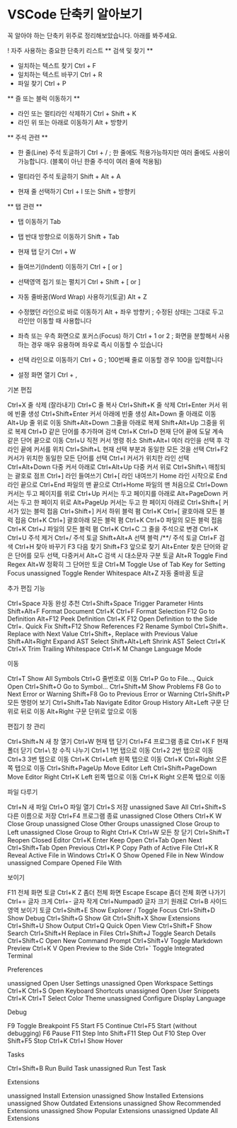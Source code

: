 # VSCode 단축키 알아보기
꼭 알아야 하는 단축키 위주로 정리해보았습니다. 아래를 봐주세요.

! 자주 사용하는 중요한 단축키 리스트
** 검색 및 찾기 **
- 일치하는 텍스트 찾기  Ctrl + F
- 일치하는 텍스트 바꾸기  Ctrl + R
- 파일 찾기  Ctrl + P

** 즐 또는 블럭 이동하기 **
- 라인 또는 멀티라인 삭제하기  Ctrl + Shift + K
- 라인 위 또는 아래로 이동하기  Alt + 방향키

** 주석 관련 **
- 한 줄(Line)  주석 토글하기 Ctrl + /
; 한 줄에도 적용가능하지만 여러 줄에도 사용이 가능합니다. (블록이 아닌 한줄 주석이 여러 줄에 적용됨)
- 멀티라인 주석 토글하기  Shift + Alt + A

- 현재 줄 선택하기  Ctrl + I  또는  Shift + 방향키


** 탭 관련 **
- 탭 이동하기  Tab
- 탭 반대 방향으로 이동하기  Shift + Tab
- 현재 탭 닫기 Ctrl + W 

- 들여쓰기(Indent) 이동하기  Ctrl + [  or  ]

- 선택영역 접기 또는 펼치기  Ctrl + Shift + [  or  ]

- 자동 줄바꿈(Word Wrap) 사용하기(토글)  Alt + Z

- 수정했던 라인으로 바로 이동하기  Alt + 좌우 방향키
; 수정된 상태는 그대로 두고 라인만 이동할 때 사용합니다

- 좌측 또는 우측 화면으로 포커스(Focus) 하기  Ctrl + 1  or  2
; 화면을 분할해서 사용하는 경우 매우 유용하며 좌우로 즉시 이동할 수 있습니다

- 선택 라인으로 이동하기  Ctrl + G
; 100번째 줄로 이동할 경우 100을 입력합니다

- 설정 화면 열기  Ctrl + ,



기본 편집

  Ctrl+X            줄 삭제 (잘라내기)
  Ctrl+C            줄 복사
  Ctrl+Shift+K      줄 삭제
  Ctrl+Enter        커서 위에 빈줄 생성
  Ctrl+Shift+Enter  커서 아래에 빈줄 생성
  Alt+Down          줄 아래로 이동
  Alt+Up            줄 위로 이동
  Shift+Alt+Down    그줄을 아래로 복제
  Shift+Alt+Up      그중을 위로 복제
  Ctrl+D            같은 단어를 추가하며 검색
  Ctrl+K Ctrl+D     현재 단어 끝에 도달 계속 같은 단어 끝으로 이동
  Ctrl+U            직전 커서 명령 취소
  Shift+Alt+I       여러 라인을 선택 후 각 라인 끝에 커서를 위치
  Ctrl+Shift+L      현재 선택 부분과 동일한 모든 것을 선택
  Ctrl+F2           커서가 위치한 동일한 모든 단어를 선택
  Ctrl+I            커서가 위치한 라인 선택
  Ctrl+Alt+Down     다중 커서 아래로
  Ctrl+Alt+Up       다중 커서 위로
  Ctrl+Shift+\      매칭되는 괄호로 점프
  Ctrl+]            라인 들여쓰기
  Ctrl+[            라인 내여쓰기
  Home              라인 시작으로
  End               라인 끝으로
  Ctrl+End          파일의 맨 끝으로
  Ctrl+Home         파일의 맨 처음으로
  Ctrl+Down         커서는 두고 페이지를 위로
  Ctrl+Up           커서는 두고 페이지를 아래로
  Alt+PageDown      커서는 두고 한 페이지 위로
  Alt+PageUp        커서는 두고 한 페이지 아래로
  Ctrl+Shift+[      커서가 있는 블럭 접음
  Ctrl+Shift+]      커서 하위 블럭 폄
  Ctrl+K Ctrl+[     괄호아래 모든 블럭 접음
  Ctrl+K Ctrl+]     괄호아래 모든 블럭 폄
  Ctrl+K Ctrl+0     파일의 모든 블럭 접음
  Ctrl+K Ctrl+J     파일의 모든 블럭 폄
  Ctrl+K Ctrl+C     그 줄을 주석으로 변경
  Ctrl+K Ctrl+U     주석 제거
  Ctrl+/            주석 토글
  Shift+Alt+A       선택 블럭 /**/ 주석 토글
  Ctrl+F            검색
  Ctrl+H            찾아 바꾸기
  F3                다음 찾기
  Shift+F3          앞으로 찾기
  Alt+Enter         찾은 단어와 같은 단어를 모두 선택, 다중커서
  Alt+C             검색 시 대소문자 구분 토글
  Alt+R             Toggle Find Regex
  Alt+W             정확히 그 단어만 토글
  Ctrl+M            Toggle Use of Tab Key for Setting Focus
  unassigned        Toggle Render Whitespace
  Alt+Z             자동 줄바꿈 토글

추가 편집 기능

  Ctrl+Space        자동 완성 추천
  Ctrl+Shift+Space  Trigger Parameter Hints
  Shift+Alt+F       Format Document
  Ctrl+K Ctrl+F     Format Selection
  F12               Go to Definition
  Alt+F12           Peek Definition
  Ctrl+K F12        Open Definition to the Side
  Ctrl+.            Quick Fix
  Shift+F12         Show References
  F2                Rename Symbol
  Ctrl+Shift+.      Replace with Next Value
  Ctrl+Shift+,      Replace with Previous Value
  Shift+Alt+Right   Expand AST Select
  Shift+Alt+Left    Shrink AST Select
  Ctrl+K Ctrl+X     Trim Trailing Whitespace
  Ctrl+K M          Change Language Mode

이동

  Ctrl+T            Show All Symbols
  Ctrl+G            줄번호로 이동
  Ctrl+P            Go to File..., Quick Open
  Ctrl+Shift+O      Go to Symbol...
  Ctrl+Shift+M      Show Problems
  F8                Go to Next Error or Warning
  Shift+F8          Go to Previous Error or Warning
  Ctrl+Shift+P      모든 명령어 보기
  Ctrl+Shift+Tab    Navigate Editor Group History
  Alt+Left          구문 단위로 뒤로 이동
  Alt+Right         구문 단위로 앞으로 이동


편집기 창 관리

  Ctrl+Shift+N          새 창 열기
  Ctrl+W                현재 탭 닫기
  Ctrl+F4               프로그램 종료
  Ctrl+K F              현재 폴더 닫기
  Ctrl+\                창 수직 나누기
  Ctrl+1                1번 탭으로 이동
  Ctrl+2                2번 탭으로 이동
  Ctrl+3                3번 탭으로 이동
  Ctrl+K Ctrl+Left      왼쪽 탭으로 이동
  Ctrl+K Ctrl+Right     오른쪽 탭으로 이동
  Ctrl+Shift+PageUp     Move Editor Left
  Ctrl+Shift+PageDown   Move Editor Right
  Ctrl+K Left           왼쪽 탭으로 이동
  Ctrl+K Right          오른쪽 탭으로 이동

파일 다루기

  Ctrl+N            새 파일
  Ctrl+O            파일 열기
  Ctrl+S            저장
  unassigned        Save All
  Ctrl+Shift+S      다른 이름으로 저장
  Ctrl+F4           프로그램 종료
  unassigned        Close Others
  Ctrl+K W          Close Group
  unassigned        Close Other Groups
  unassigned        Close Group to Left
  unassigned        Close Group to Right
  Ctrl+K Ctrl+W     모든 창 닫기
  Ctrl+Shift+T      Reopen Closed Editor
  Ctrl+K Enter      Keep Open
  Ctrl+Tab          Open Next
  Ctrl+Shift+Tab    Open Previous
  Ctrl+K P          Copy Path of Active File
  Ctrl+K R          Reveal Active File in Windows
  Ctrl+K O          Show Opened File in New Window
  unassigned        Compare Opened File With

보이기

  F11               전체 화면 토글
  Ctrl+K Z          좀더 전체 화면
  Escape Escape     좀더 전체 화면 나가기
  Ctrl+=            글자 크게
  Ctrl+-            글자 작게
  Ctrl+Numpad0      글자 크기 원래로
  Ctrl+B            사이드 영역 보이기 토글
  Ctrl+Shift+E      Show Explorer / Toggle Focus
  Ctrl+Shift+D      Show Debug
  Ctrl+Shift+G      Show Git
  Ctrl+Shift+X      Show Extensions
  Ctrl+Shift+U      Show Output
  Ctrl+Q            Quick Open View
  Ctrl+Shift+F      Show Search
  Ctrl+Shift+H      Replace in Files
  Ctrl+Shift+J      Toggle Search Details
  Ctrl+Shift+C      Open New Command Prompt
  Ctrl+Shift+V      Toggle Markdown Preview
  Ctrl+K V          Open Preview to the Side
  Ctrl+`            Toggle Integrated Terminal

Preferences

  unassigned    Open User Settings
  unassigned    Open Workspace Settings
  Ctrl+K Ctrl+S Open Keyboard Shortcuts
  unassigned    Open User Snippets
  Ctrl+K Ctrl+T Select Color Theme
  unassigned    Configure Display Language

Debug

  F9            Toggle Breakpoint
  F5            Start
  F5            Continue
  Ctrl+F5       Start (without debugging)
  F6            Pause
  F11           Step Into
  Shift+F11     Step Out
  F10           Step Over
  Shift+F5      Stop
  Ctrl+K Ctrl+I Show Hover

Tasks

  Ctrl+Shift+B  Run Build Task
  unassigned    Run Test Task

Extensions

  unassigned    Install Extension
  unassigned    Show Installed Extensions
  unassigned    Show Outdated Extensions
  unassigned    Show Recommended Extensions
  unassigned    Show Popular Extensions
  unassigned    Update All Extensions